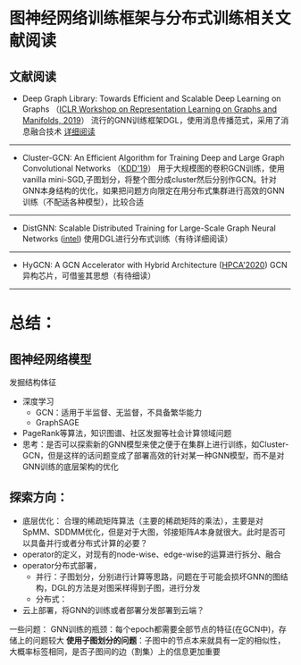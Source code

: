# 图神经网络训练框架与分布式训练相关文献阅读
## 文献阅读
* Deep Graph Library: Towards Efficient and Scalable Deep Learning on Graphs （[ICLR Workshop on Representation Learning on Graphs and Manifolds, 2019](https://www.researchgate.net/publication/335617788_Deep_Graph_Library_Towards_Efficient_and_Scalable_Deep_Learning_on_Graphs)）
流行的GNN训练框架DGL，使用消息传播范式，采用了消息融合技术
[详细阅读](./DGL笔记.md)
---
* Cluster-GCN: An Efficient Algorithm for Training Deep and Large Graph Convolutional Networks （[KDD'19](https://www.researchgate.net/publication/334717498_Cluster-GCN_An_Efficient_Algorithm_for_Training_Deep_and_Large_Graph_Convolutional_Networks)）
用于大规模图的卷积GCN训练，使用vanilla mini-SGD,子图划分，将整个图分成cluster然后分别作GCN。针对GNN本身结构的优化，如果把问题方向限定在用分布式集群进行高效的GNN训练（不配适各种模型），比较合适
---
* DistGNN: Scalable Distributed Training for Large-Scale Graph Neural Networks ([intel](https://www.researchgate.net/publication/350875953_DistGNN_Scalable_Distributed_Training_for_Large-Scale_Graph_Neural_Networks))
使用DGL进行分布式训练（有待详细阅读）
---
* HyGCN: A GCN Accelerator with Hybrid Architecture ([HPCA'2020](https://www.researchgate.net/publication/340696422_HyGCN_A_GCN_Accelerator_with_Hybrid_Architecture))
GCN异构芯片，可借鉴其思想（有待细读）
---

# 总结：
## 图神经网络模型
发掘结构体征
* 深度学习
    * GCN：适用于半监督、无监督，不具备繁华能力
    * GraphSAGE
* PageRank等算法，知识图谱、社区发掘等社会计算领域问题
* 思考：是否可以探索新的GNN模型来使之便于在集群上进行训练，如Cluster-GCN，但是这样的话问题变成了部署高效的针对某一种GNN模型，而不是对GNN训练的底层架构的优化

## 探索方向：
* 底层优化：
合理的稀疏矩阵算法（主要的稀疏矩阵的乘法），主要是对SpMM、SDDMM优化，但是对于大图，邻接矩阵$A$本身就很大。此时是否可以具备并行或者分布式计算的必要？
* operator的定义，对现有的node-wise、edge-wise的运算进行拆分、融合
* operator分布式部署，
    * 并行：子图划分，分别进行计算等思路，问题在于可能会损坏GNN的图结构，DGL的方法是对图采样得到子图，进行分发
    * 分布式：
* 云上部署，将GNN的训练或者部署分发部署到云端？

一些问题：
GNN训练的瓶颈：每个epoch都需要全部节点的特征(在GCN中)，存储上的问题较大
**使用子图划分的问题**：子图中的节点本来就具有一定的相似性，大概率标签相同，是否子图间的边（割集）上的信息更加重要